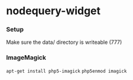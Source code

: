 # nodequery-widget

### Setup

Make sure the data/ directory is writeable (777)

### ImageMagick

```apt-get install php5-imagick```
```php5enmod imagick```